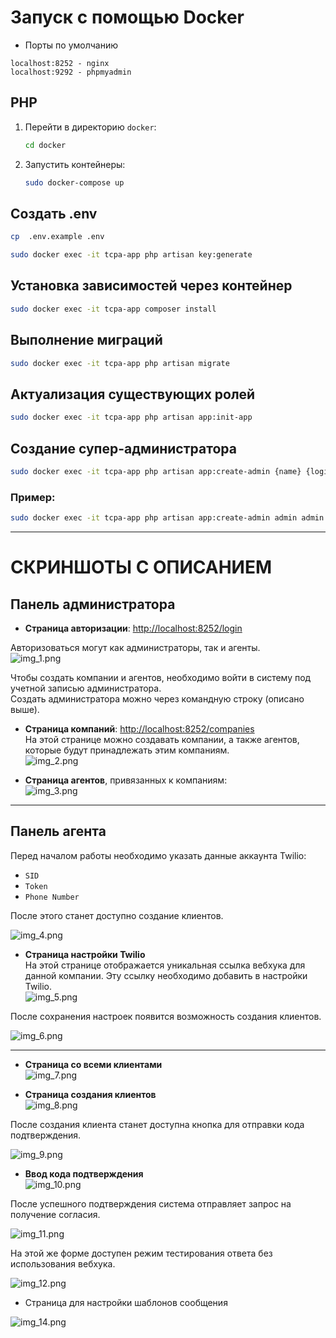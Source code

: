 # Запуск с помощью Docker
- Порты по умолчанию

```phpregexp
localhost:8252 - nginx
localhost:9292 - phpmyadmin
```

## PHP

1. Перейти в директорию `docker`:
   ```bash
   cd docker
   ```
2. Запустить контейнеры:
   ```bash
   sudo docker-compose up
   ```
## Создать .env
```bash
cp  .env.example .env
```

```bash
sudo docker exec -it tcpa-app php artisan key:generate
```

## Установка зависимостей через контейнер
```bash
sudo docker exec -it tcpa-app composer install
```

## Выполнение миграций
```bash
sudo docker exec -it tcpa-app php artisan migrate
```

## Актуализация существующих ролей
```bash
sudo docker exec -it tcpa-app php artisan app:init-app
```

## Создание супер-администратора
```bash
sudo docker exec -it tcpa-app php artisan app:create-admin {name} {login} {password}
```

### Пример:
```bash
sudo docker exec -it tcpa-app php artisan app:create-admin admin admin admin
```

---

# СКРИНШОТЫ С ОПИСАНИЕМ

## Панель администратора
- **Страница авторизации**: [http://localhost:8252/login](http://localhost:8252/login)

Авторизоваться могут как администраторы, так и агенты.  
![img_1.png](img_1.png)

Чтобы создать компании и агентов, необходимо войти в систему под учетной записью администратора.  
Создать администратора можно через командную строку (описано выше).

- **Страница компаний**: [http://localhost:8252/companies](http://localhost:8252/companies)  
  На этой странице можно создавать компании, а также агентов, которые будут принадлежать этим компаниям.  
  ![img_2.png](img_2.png)

- **Страница агентов**, привязанных к компаниям:  
  ![img_3.png](img_3.png)

---

## Панель агента
Перед началом работы необходимо указать данные аккаунта Twilio:
- `SID`
- `Token`
- `Phone Number`

После этого станет доступно создание клиентов.  

![img_4.png](img_4.png)

- **Страница настройки Twilio**  
  На этой странице отображается уникальная ссылка вебхука для данной компании. Эту ссылку необходимо добавить в настройки Twilio.  
  ![img_5.png](img_5.png)

После сохранения настроек появится возможность создания клиентов.  

![img_6.png](img_6.png)

---

- **Страница со всеми клиентами**  
  ![img_7.png](img_7.png)

- **Страница создания клиентов**  
  ![img_8.png](img_8.png)

После создания клиента станет доступна кнопка для отправки кода подтверждения.  

![img_9.png](img_9.png)

- **Ввод кода подтверждения**  
  ![img_10.png](img_10.png)

После успешного подтверждения система отправляет запрос на получение согласия.  

![img_11.png](img_11.png)

На этой же форме доступен режим тестирования ответа без использования вебхука.  

![img_12.png](img_12.png)


- Страница для настройки шаблонов сообщения  

![img_14.png](img_14.png)
